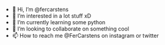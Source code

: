 - 👋 Hi, I’m @fercarstens
- 👀 I’m interested in a lot stuff xD
- 🌱 I’m currently learning some python
- 💞️ I’m looking to collaborate on something cool
- 📫 How to reach me @FerCarstens on instagram or twitter

<!---
fercarstens/fercarstens is a ✨ special ✨ repository because its `README.md` (this file) appears on your GitHub profile.
You can click the Preview link to take a look at your changes.
--->
